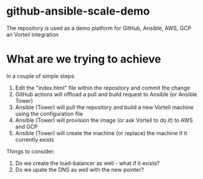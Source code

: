 # github-ansible-scale-demo
The repository is used as a demo platform for GitHub, Ansible, AWS, GCP an Vorteil integration

# What are we trying to achieve
In a couple of simple steps:

1. Edit the "index.html" file within the repository and commit the change
2. GitHub actions will offload a pull and build request to Ansible (or Ansible Tower)
3. Ansible (Tower) will pull the repository and build a new Vorteil machine using the configuration file
4. Ansible (Tower) will provision the image (or ask Vorteil to do it) to AWS and GCP
5. Ansible (Tower) will create the machine (or replace) the machine if it currently exists

Things to consider:

1. Do we create the load-balancer as well - what if it exists?
2. Do we upate the DNS as well with the new pointer?
